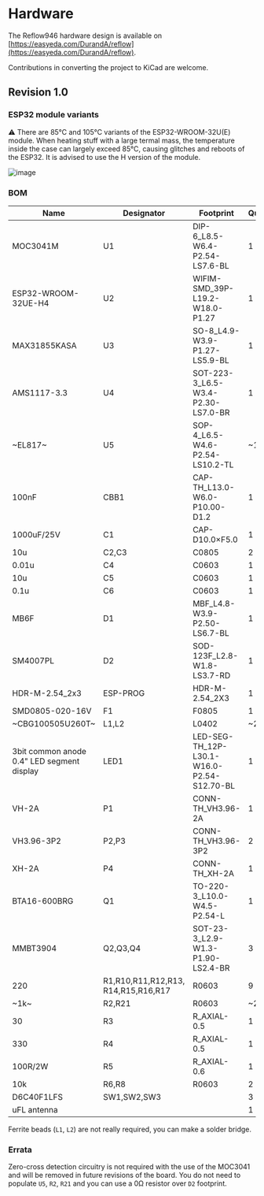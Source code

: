 # Hardware

The Reflow946 hardware design is available on [https://easyeda.com/DurandA/reflow](https://easyeda.com/DurandA/reflow).

Contributions in converting the project to KiCad are welcome.

## Revision 1.0

### ESP32 module variants

⚠️ There are 85°C and 105°C variants of the ESP32-WROOM-32U(E) module. When heating stuff with a large termal mass, the temperature inside the case can largely exceed 85°C, causing glitches and reboots of the ESP32. It is advised to use the H version of the module.

![image](https://github.com/DurandA/reflow946/assets/3709037/66f9cbfe-440b-41f1-b86f-74d51b698ccf)

### BOM

| Name | Designator | Footprint | Quantity | Supplier |
|---|---|---|---|---|
| MOC3041M | U1 | DIP-6_L8.5-W6.4-P2.54-LS7.6-BL | 1 | [LCSC](https://lcsc.com/product-detail/C8921.html) |
| ESP32-WROOM-32UE-H4 | U2 | WIFIM-SMD_39P-L19.2-W18.0-P1.27 | 1 | [LCSC](https://lcsc.com/product-detail/C3013922.html) |
| MAX31855KASA | U3 | SO-8_L4.9-W3.9-P1.27-LS5.9-BL | 1 | [LCSC](https://lcsc.com/product-detail/C52028.html) |
| AMS1117-3.3 | U4 | SOT-223-3_L6.5-W3.4-P2.30-LS7.0-BR | 1 | [LCSC](https://lcsc.com/product-detail/C6186.html) |
| ~EL817~ | U5 | SOP-4_L6.5-W4.6-P2.54-LS10.2-TL | ~1~ | ~[LCSC](lcsc.com/product-detail/C183799.html)~ |
| 100nF | CBB1 | CAP-TH_L13.0-W6.0-P10.00-D1.2 | 1 | [LCSC](https://lcsc.com/product-detail/C105712.html) |
| 1000uF/25V | C1 | CAP-D10.0×F5.0 | 1 |  |
| 10u | C2,C3 | C0805 | 2 |  |
| 0.01u | C4 | C0603 | 1 |  |
| 10u | C5 | C0603 | 1 |  |
| 0.1u | C6 | C0603 | 1 |  |
| MB6F | D1 | MBF_L4.8-W3.9-P2.50-LS6.7-BL | 1 | [LCSC](https://lcsc.com/product-detail/C2490.html) |
| SM4007PL | D2 | SOD-123F_L2.8-W1.8-LS3.7-RD | 1 | [LCSC](https://lcsc.com/product-detail/C64898.html) |
| HDR-M-2.54_2x3 | ESP-PROG | HDR-M-2.54_2X3 | 1 | [LCSC](https://lcsc.com/product-detail/C65114.html) |
| SMD0805-020-16V | F1 | F0805 | 1 | [LCSC](https://lcsc.com/product-detail/C70057.html) |
| ~CBG100505U260T~ | L1,L2 | L0402 | ~2~ | ~[LCSC](https://lcsc.com/product-detail/C668229.html)~ |
| 3bit common anode 0.4" LED segment display | LED1 | LED-SEG-TH_12P-L30.1-W16.0-P2.54-S12.70-BL | 1 | [LCSC](https://lcsc.com/product-detail/C105656.html) |
| VH-2A | P1 | CONN-TH_VH3.96-2A | 1 | [LCSC](https://lcsc.com/product-detail/C16728.html) |
| VH3.96-3P2 | P2,P3 | CONN-TH_VH3.96-3P2 | 2 | [LCSC](https://lcsc.com/product-detail/C18157.html) |
| XH-2A | P4 | CONN-TH_XH-2A | 1 | [LCSC](https://lcsc.com/product-detail/C20079.html) |
| BTA16-600BRG | Q1 | TO-220-3_L10.0-W4.5-P2.54-L | 1 | [LCSC](https://lcsc.com/product-detail/C9100.html) |
| MMBT3904 | Q2,Q3,Q4 | SOT-23-3_L2.9-W1.3-P1.90-LS2.4-BR | 3 | [LCSC](https://lcsc.com/product-detail/C20526.html) |
| 220 | R1,R10,R11,R12,R13,<br>R14,R15,R16,R17 | R0603 | 9 |  |
| ~1k~ | R2,R21 | R0603 | ~2~ |  |
| 30 | R3 | R_AXIAL-0.5 | 1 |  |
| 330 | R4 | R_AXIAL-0.5 | 1 |  |
| 100R/2W | R5 | R_AXIAL-0.6 | 1 |  |
| 10k | R6,R8 | R0603 | 2 |  |
| D6C40F1LFS | SW1,SW2,SW3 | | 3 | [LCSC](https://lcsc.com/product-detail/C2689630.html) |
| uFL antenna | | | 1 | [AliExpress](https://aliexpress.com/item/4000044880454.html) |

Ferrite beads (`L1`, `L2`) are not really required, you can make a solder bridge.

### Errata

Zero-cross detection circuitry is not required with the use of the MOC3041 and will be removed in future revisions of the board. You do not need to populate `U5`, `R2`, `R21` and you can use a 0Ω resistor over `D2` footprint.
